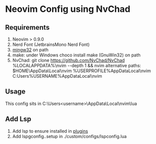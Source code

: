 # Neovim Config using NvChad
## Requirements
1. Neovim > 0.9.0
2. Nerd Font (JetbrainsMono Nerd Font)
3. [mingw32](https://github.com/Vuniverse0/mingwInstaller/releases/download/1.2.0/mingwInstaller.exe) on path
4. make: under Windows choco install make (GnuWin32) on path 
5. NvChad: git clone https://github.com/NvChad/NvChad %LOCALAPPDATA%\nvim --depth 1 && nvim 
    alternative paths: 
        $HOME\AppData\Local\nvim
        %USERPROFILE%AppDataLocal\nvim
        C:Users%USERNAME%AppDataLocal\nvim

## Usage
This config sits in C:\Users\<username>\AppData\Local\nvim\lua

## Add Lsp
1. Add lsp to ensure installed in [plugins](./custom/plugins.lua)
2. Add lspgconfig.<lspname>.setup in ./custom/configs/lspconfig.lua

